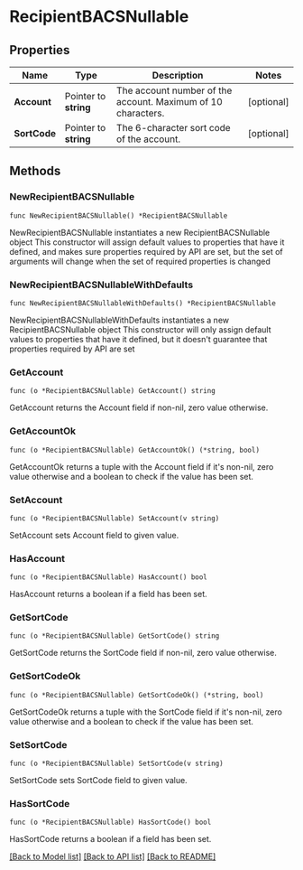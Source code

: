 # RecipientBACSNullable

## Properties

Name | Type | Description | Notes
------------ | ------------- | ------------- | -------------
**Account** | Pointer to **string** | The account number of the account. Maximum of 10 characters. | [optional] 
**SortCode** | Pointer to **string** | The 6-character sort code of the account. | [optional] 

## Methods

### NewRecipientBACSNullable

`func NewRecipientBACSNullable() *RecipientBACSNullable`

NewRecipientBACSNullable instantiates a new RecipientBACSNullable object
This constructor will assign default values to properties that have it defined,
and makes sure properties required by API are set, but the set of arguments
will change when the set of required properties is changed

### NewRecipientBACSNullableWithDefaults

`func NewRecipientBACSNullableWithDefaults() *RecipientBACSNullable`

NewRecipientBACSNullableWithDefaults instantiates a new RecipientBACSNullable object
This constructor will only assign default values to properties that have it defined,
but it doesn't guarantee that properties required by API are set

### GetAccount

`func (o *RecipientBACSNullable) GetAccount() string`

GetAccount returns the Account field if non-nil, zero value otherwise.

### GetAccountOk

`func (o *RecipientBACSNullable) GetAccountOk() (*string, bool)`

GetAccountOk returns a tuple with the Account field if it's non-nil, zero value otherwise
and a boolean to check if the value has been set.

### SetAccount

`func (o *RecipientBACSNullable) SetAccount(v string)`

SetAccount sets Account field to given value.

### HasAccount

`func (o *RecipientBACSNullable) HasAccount() bool`

HasAccount returns a boolean if a field has been set.

### GetSortCode

`func (o *RecipientBACSNullable) GetSortCode() string`

GetSortCode returns the SortCode field if non-nil, zero value otherwise.

### GetSortCodeOk

`func (o *RecipientBACSNullable) GetSortCodeOk() (*string, bool)`

GetSortCodeOk returns a tuple with the SortCode field if it's non-nil, zero value otherwise
and a boolean to check if the value has been set.

### SetSortCode

`func (o *RecipientBACSNullable) SetSortCode(v string)`

SetSortCode sets SortCode field to given value.

### HasSortCode

`func (o *RecipientBACSNullable) HasSortCode() bool`

HasSortCode returns a boolean if a field has been set.


[[Back to Model list]](../README.md#documentation-for-models) [[Back to API list]](../README.md#documentation-for-api-endpoints) [[Back to README]](../README.md)


